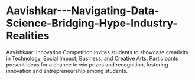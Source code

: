 # Aavishkar---Navigating-Data-Science-Bridging-Hype-Industry-Realities
Aavishkaar: Innovation Competition invites students to showcase creativity in Technology, Social Impact, Business, and Creative Arts. Participants present ideas for a chance to win prizes and recognition, fostering innovation and entrepreneurship among students.
